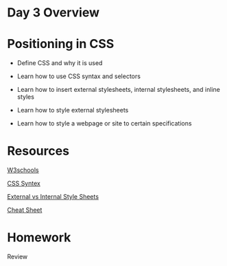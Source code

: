 # Day 3 Overview
  
# Positioning in CSS

- Define CSS and why it is used

- Learn how to use CSS syntax and selectors

- Learn how to insert external stylesheets, internal stylesheets, and inline styles

- Learn how to style external stylesheets

- Learn how to style a webpage or site to certain specifications

# Resources

[W3schools](http://t.sidekickopen65.com/e1t/c/5/f18dQhb0S7lC8dDMPbW2n0x6l2B9nMJW7t5XYg7fK0DCVd7tkH4XyK1jW1q7mhC56dTCzf1M-rhv02?t=https%3A%2F%2Fwww.w3schools.com%2F&amp;si=6314804771946496&amp;pi=b885e1a4-4b48-4ba4-f541-cd64f0489e78)

[CSS Syntex](https://www.w3schools.com/css/css_syntax.asp)

[External vs Internal Style Sheets](https://www.w3schools.com/css/css_howto.asp)

[Cheat Sheet](https://docs.google.com/a/wecancodeit.org/document/d/1RJs-L_JNtFGLd7CRYBjRb4pr4Vulk3N2BTXq80e4i4w/edit?usp=sharing)

# Homework

Review
